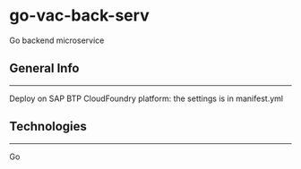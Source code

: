 # go-vac-back-serv
Go backend microservice

## General Info
***

Deploy on SAP BTP CloudFoundry platform: the settings is in manifest.yml
## Technologies
***
Go
